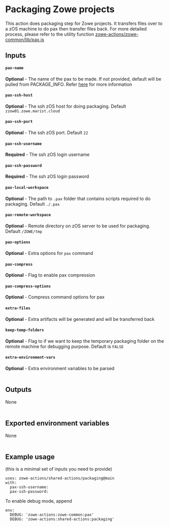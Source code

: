 # Packaging Zowe projects

This action does packaging step for Zowe projects. It transfers files over to a zOS machine to do pax then transfer files back. For more detailed process, please refer to the utility function [zowe-actions/zowe-common/lib/pax.js](https://github.com/zowe-actions/zowe-common/blob/main/lib/pax.js)
<br />

## Inputs

#### `pax-name`
**Optional** - The name of the pax to be made. If not provided, default will be pulled from PACKAGE_INFO. Refer [here](https://github.com/zowe-actions/shared-actions/tree/main/generic-setup#manifest_info) for more information
#### `pax-ssh-host`
**Optional** - The ssh zOS host for doing packaging. Default `zzow01.zowe.marist.cloud`
#### `pax-ssh-port`
**Optional** - The ssh zOS port. Default `22`
#### `pax-ssh-username`
**Required** - The ssh zOS login username
#### `pax-ssh-password`
**Required** - The ssh zOS login password
#### `pax-local-workspace`
**Optional** - The path to `.pax` folder that contains scripts required to do packaging. Default `./.pax`
#### `pax-remote-workspace`
**Optional** - Remote directory on zOS server to be used for packaging. Default `/ZOWE/tmp`
#### `pax-options`
**Optional** - Extra options for `pax` command
#### `pax-compress`
**Optional** - Flag to enable pax compression
#### `pax-compress-options`
**Optional** - Compress command options for pax
#### `extra-files`
**Optional** - Extra artifacts will be generated and will be transferred back
#### `keep-temp-folders`
**Optional** - Flag to if we want to keep the temporary packaging folder on the remote machine for debugging purpose. Default is `FALSE`
#### `extra-environment-vars`
**Optional** - Extra environment variables to be parsed
<br /><br />

## Outputs
None
<br /><br />

## Exported environment variables 
None
<br /><br />

## Example usage
(this is a minimal set of inputs you need to provide)
```
uses: zowe-actions/shared-actions/packaging@main
with:
  pax-ssh-username:
  pax-ssh-password:
```
To enable debug mode, append
```
env:
  DEBUG: 'zowe-actions:zowe-common:pax'
  DEBUG: 'zowe-actions:shared-actions:packaging'
```

